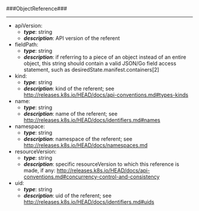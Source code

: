 ###ObjectReference###

---
* apiVersion: 
  * **_type_**: string
  * **_description_**: API version of the referent
* fieldPath: 
  * **_type_**: string
  * **_description_**: if referring to a piece of an object instead of an entire object, this string should contain a valid JSON/Go field access statement, such as desiredState.manifest.containers[2]
* kind: 
  * **_type_**: string
  * **_description_**: kind of the referent; see http://releases.k8s.io/HEAD/docs/api-conventions.md#types-kinds
* name: 
  * **_type_**: string
  * **_description_**: name of the referent; see http://releases.k8s.io/HEAD/docs/identifiers.md#names
* namespace: 
  * **_type_**: string
  * **_description_**: namespace of the referent; see http://releases.k8s.io/HEAD/docs/namespaces.md
* resourceVersion: 
  * **_type_**: string
  * **_description_**: specific resourceVersion to which this reference is made, if any: http://releases.k8s.io/HEAD/docs/api-conventions.md#concurrency-control-and-consistency
* uid: 
  * **_type_**: string
  * **_description_**: uid of the referent; see http://releases.k8s.io/HEAD/docs/identifiers.md#uids
